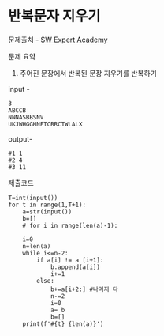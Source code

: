 # 반복문자 지우기

문제출처 - [SW Expert Academy](https://swexpertacademy.com/main/learn/course/lectureProblemViewer.do)

문제 요약 

1. 주어진 문장에서 반복된 문장 지우기를 반복하기

   

input - 

```
3
ABCCB
NNNASBBSNV
UKJWHGGHNFTCRRCTWLALX
```

output-

```
#1 1
#2 4
#3 11
```

제출코드 

```
T=int(input())
for t in range(1,T+1):
    a=str(input())
    b=[]
    # for i in range(len(a)-1):

    i=0
    n=len(a)
    while i<=n-2:
        if a[i] != a [i+1]:
            b.append(a[i])
            i+=1
        else:
            b+=a[i+2:] #나머지 다
            n-=2
            i=0
            a= b
            b=[]
    print(f'#{t} {len(a)}')
```





